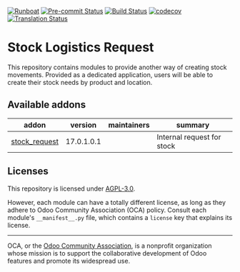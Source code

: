 
[![Runboat](https://img.shields.io/badge/runboat-Try%20me-875A7B.png)](https://runboat.odoo-community.org/builds?repo=OCA/stock-logistics-request&target_branch=17.0)
[![Pre-commit Status](https://github.com/OCA/stock-logistics-request/actions/workflows/pre-commit.yml/badge.svg?branch=17.0)](https://github.com/OCA/stock-logistics-request/actions/workflows/pre-commit.yml?query=branch%3A17.0)
[![Build Status](https://github.com/OCA/stock-logistics-request/actions/workflows/test.yml/badge.svg?branch=17.0)](https://github.com/OCA/stock-logistics-request/actions/workflows/test.yml?query=branch%3A17.0)
[![codecov](https://codecov.io/gh/OCA/stock-logistics-request/branch/17.0/graph/badge.svg)](https://codecov.io/gh/OCA/stock-logistics-request)
[![Translation Status](https://translation.odoo-community.org/widgets/stock-logistics-request-17-0/-/svg-badge.svg)](https://translation.odoo-community.org/engage/stock-logistics-request-17-0/?utm_source=widget)

<!-- /!\ do not modify above this line -->

# Stock Logistics Request

This repository contains modules to provide another way of creating stock movements. Provided as a dedicated application, users will be able to create their stock needs by product and location.

<!-- /!\ do not modify below this line -->

<!-- prettier-ignore-start -->

[//]: # (addons)

Available addons
----------------
addon | version | maintainers | summary
--- | --- | --- | ---
[stock_request](stock_request/) | 17.0.1.0.1 |  | Internal request for stock

[//]: # (end addons)

<!-- prettier-ignore-end -->

## Licenses

This repository is licensed under [AGPL-3.0](LICENSE).

However, each module can have a totally different license, as long as they adhere to Odoo Community Association (OCA)
policy. Consult each module's `__manifest__.py` file, which contains a `license` key
that explains its license.

----
OCA, or the [Odoo Community Association](http://odoo-community.org/), is a nonprofit
organization whose mission is to support the collaborative development of Odoo features
and promote its widespread use.
